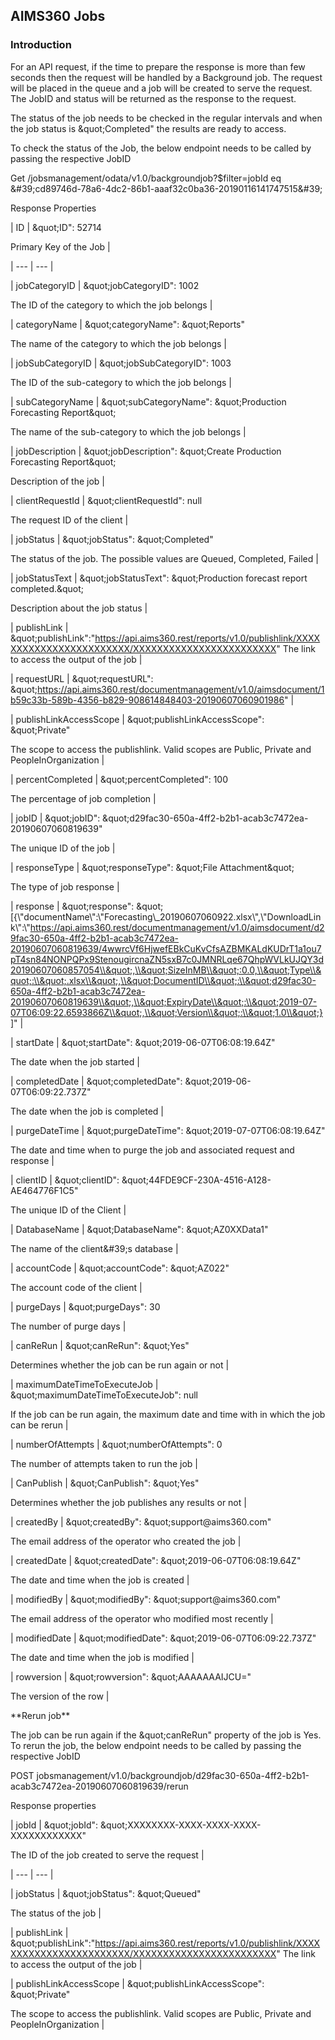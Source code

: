 AIMS360 Jobs
------------

### Introduction

For an API request, if the time to prepare the response is more than few seconds
then the request will be handled by a Background job. The request will be placed
in the queue and a job will be created to serve the request. The JobID and
status will be returned as the response to the request.

The status of the job needs to be checked in the regular intervals and when the
job status is \&quot;Completed&quot; the results are ready to access.

To check the status of the Job, the below endpoint needs to be called by passing
the respective JobID

Get /jobsmanagement/odata/v1.0/backgroundjob?\$filter=jobId eq
\&\#39;cd89746d-78a6-4dc2-86b1-aaaf32c0ba36-20190116141747515&\#39;

Response Properties

\| ID \| \&quot;ID&quot;: 52714

Primary Key of the Job \|

\| --- \| --- \|

\| jobCategoryID \| \&quot;jobCategoryID&quot;: 1002

The ID of the category to which the job belongs \|

\| categoryName \| \&quot;categoryName&quot;: \&quot;Reports&quot;

The name of the category to which the job belongs \|

\| jobSubCategoryID \| \&quot;jobSubCategoryID&quot;: 1003

The ID of the sub-category to which the job belongs \|

\| subCategoryName \| \&quot;subCategoryName&quot;: \&quot;Production
Forecasting Report\&quot;

The name of the sub-category to which the job belongs \|

\| jobDescription \| \&quot;jobDescription&quot;: \&quot;Create Production
Forecasting Report\&quot;

Description of the job \|

\| clientRequestId \| \&quot;clientRequestId&quot;: null

The request ID of the client \|

\| jobStatus \| \&quot;jobStatus&quot;: \&quot;Completed&quot;

The status of the job. The possible values are Queued, Completed, Failed \|

\| jobStatusText \| \&quot;jobStatusText&quot;: \&quot;Production forecast
report completed.\&quot;

Description about the job status \|

\| publishLink \|
\&quot;publishLink&quot;:&quot;https://api.aims360.rest/reports/v1.0/publishlink/XXXXXXXXXXXXXXXXXXXXXXXX/XXXXXXXXXXXXXXXXXXXXXXXX&quot;
The link to access the output of the job \|

\| requestURL \| \&quot;requestURL&quot;:
\&quot;https://api.aims360.rest/documentmanagement/v1.0/aimsdocument/1b59c33b-589b-4356-b829-908614848403-20190607060901986&quot;
\|

\| publishLinkAccessScope \| \&quot;publishLinkAccessScope&quot;:
\&quot;Private&quot;

The scope to access the publishlink. Valid scopes are Public, Private and
PeopleInOrganization \|

\| percentCompleted \| \&quot;percentCompleted&quot;: 100

The percentage of job completion \|

\| jobID \| \&quot;jobID&quot;:
\&quot;d29fac30-650a-4ff2-b2b1-acab3c7472ea-20190607060819639&quot;

The unique ID of the job \|

\| responseType \| \&quot;responseType&quot;: \&quot;File Attachment\&quot;

The type of job response \|

\| response \| \&quot;response&quot;:
\&quot;[{\\&quot;documentName\\&quot;:\\&quot;Forecasting\\_20190607060922.xlsx\\&quot;,\\&quot;DownloadLink\\&quot;:\\&quot;https://api.aims360.rest/documentmanagement/v1.0/aimsdocument/d29fac30-650a-4ff2-b2b1-acab3c7472ea-20190607060819639/4wwrcVf6HjwefEBkCuKvCfsAZBMKALdKUDrT1a1ou7pT4sn84NONPQPx9StenougircnaZN5sxB7c0JMNRLqe67QhpWVLkUJQY3d20190607060857054\\&quot;,\\&quot;SizeInMB\\&quot;:0.0,\\&quot;Type\\&quot;:\\&quot;.xlsx\\&quot;,\\&quot;DocumentID\\&quot;:\\&quot;d29fac30-650a-4ff2-b2b1-acab3c7472ea-20190607060819639\\&quot;,\\&quot;ExpiryDate\\&quot;:\\&quot;2019-07-07T06:09:22.6593866Z\\&quot;,\\&quot;Version\\&quot;:\\&quot;1.0\\&quot;}]&quot;
\|

\| startDate \| \&quot;startDate&quot;: \&quot;2019-06-07T06:08:19.64Z&quot;

The date when the job started \|

\| completedDate \| \&quot;completedDate&quot;:
\&quot;2019-06-07T06:09:22.737Z&quot;

The date when the job is completed \|

\| purgeDateTime \| \&quot;purgeDateTime&quot;:
\&quot;2019-07-07T06:08:19.64Z&quot;

The date and time when to purge the job and associated request and response \|

\| clientID \| \&quot;clientID&quot;:
\&quot;44FDE9CF-230A-4516-A128-AE464776F1C5&quot;

The unique ID of the Client \|

\| DatabaseName \| \&quot;DatabaseName&quot;: \&quot;AZ0XXData1&quot;

The name of the client\&\#39;s database \|

\| accountCode \| \&quot;accountCode&quot;: \&quot;AZ022&quot;

The account code of the client \|

\| purgeDays \| \&quot;purgeDays&quot;: 30

The number of purge days \|

\| canReRun \| \&quot;canReRun&quot;: \&quot;Yes&quot;

Determines whether the job can be run again or not \|

\| maximumDateTimeToExecuteJob \| \&quot;maximumDateTimeToExecuteJob&quot;: null

If the job can be run again, the maximum date and time with in which the job can
be rerun \|

\| numberOfAttempts \| \&quot;numberOfAttempts&quot;: 0

The number of attempts taken to run the job \|

\| CanPublish \| \&quot;CanPublish&quot;: \&quot;Yes&quot;

Determines whether the job publishes any results or not \|

\| createdBy \| \&quot;createdBy&quot;: \&quot;support\@aims360.com&quot;

The email address of the operator who created the job \|

\| createdDate \| \&quot;createdDate&quot;: \&quot;2019-06-07T06:08:19.64Z&quot;

The date and time when the job is created \|

\| modifiedBy \| \&quot;modifiedBy&quot;: \&quot;support\@aims360.com&quot;

The email address of the operator who modified most recently \|

\| modifiedDate \| \&quot;modifiedDate&quot;:
\&quot;2019-06-07T06:09:22.737Z&quot;

The date and time when the job is modified \|

\| rowversion \| \&quot;rowversion&quot;: \&quot;AAAAAAAIJCU=&quot;

The version of the row \|

\*\*Rerun job\*\*

The job can be run again if the \&quot;canReRun&quot; property of the job is
Yes. To rerun the job, the below endpoint needs to be called by passing the
respective JobID

POST
jobsmanagement/v1.0/backgroundjob/d29fac30-650a-4ff2-b2b1-acab3c7472ea-20190607060819639/rerun

Response properties

\| jobId \| \&quot;jobId&quot;:
\&quot;XXXXXXXX-XXXX-XXXX-XXXX-XXXXXXXXXXXX&quot;

The ID of the job created to serve the request \|

\| --- \| --- \|

\| jobStatus \| \&quot;jobStatus&quot;: \&quot;Queued&quot;

The status of the job \|

\| publishLink \|
\&quot;publishLink&quot;:&quot;https://api.aims360.rest/reports/v1.0/publishlink/XXXXXXXXXXXXXXXXXXXXXXXX/XXXXXXXXXXXXXXXXXXXXXXXX&quot;
The link to access the output of the job \|

\| publishLinkAccessScope \| \&quot;publishLinkAccessScope&quot;:
\&quot;Private&quot;

The scope to access the publishlink. Valid scopes are Public, Private and
PeopleInOrganization \|
